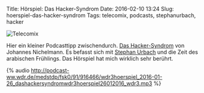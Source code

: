 Title: Hörspiel: Das Hacker-Syndrom
Date: 2016-02-10 13:24
Slug: hoerspiel-das-hacker-syndrom
Tags: telecomix, podcasts, stephanurbach, hacker

![Telecomix]({filename}/images/telecomix.png)

Hier ein kleiner Podcasttipp zwischendurch. [Das Hacker-Syndrom](http://www.wdr3.de/programm/sendungen/wdr3hoerspiel/hackersyndrom-100.html) von Johannes Nichelmann. Es befasst sich mit [Stephan Urbach](http://herrurbach.de/) und die Zeit des arabischen Frühlings. Das Hörspiel hat mich wirklich sehr berührt.

{% audio http://podcast-ww.wdr.de/medstdp/fsk0/91/916466/wdr3hoerspiel_2016-01-26_dashackersyndromwdr3hoerspiel26012016_wdr3.mp3 %}
